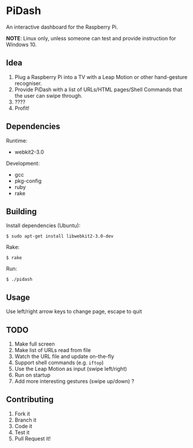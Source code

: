 PiDash
======

An interactive dashboard for the Raspberry Pi.

__NOTE__: Linux only, unless someone can test and provide instruction for Windows 10.

Idea
----

1. Plug a Raspberry Pi into a TV with a Leap Motion or other hand-gesture recogniser.
2. Provide PiDash with a list of URLs/HTML pages/Shell Commands that the user can swipe through.
3. ????
4. Profit!

Dependencies
-------------

Runtime:
* webkit2-3.0

Development:
* gcc
* pkg-config
* ruby
* rake


Building
--------

Install dependencies (Ubuntu):

    $ sudo apt-get install libwebkit2-3.0-dev

Rake:

    $ rake

Run:

    $ ./pidash

Usage
-----

Use left/right arrow keys to change page, escape to quit

TODO
----

1. Make full screen
2. Make list of URLs read from file
3. Watch the URL file and update on-the-fly
4. Support shell commands (e.g. `iftop`)
5. Use the Leap Motion as input (swipe left/right)
6. Run on startup
7. Add more interesting gestures (swipe up/down) ?

Contributing
------------

1. Fork it
2. Branch it
3. Code it
4. Test it
5. Pull Request it!
